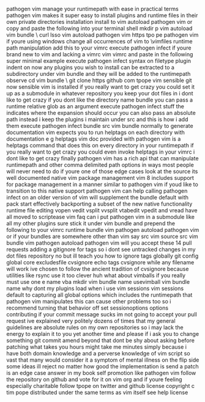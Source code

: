 pathogen vim manage your runtimepath with ease in practical terms pathogen vim makes it super easy to install plugins and runtime files in their own private directories installation install to vim autoload pathogen vim or copy and paste the following into your terminal shell mkdir p vim autoload vim bundle \ curl lsso vim autoload pathogen vim https tpo pe pathogen vim if youre using windows change all occurrences of vim to \vimfiles runtime path manipulation add this to your vimrc execute pathogen infect if youre brand new to vim and lacking a vimrc vim vimrc and paste in the following super minimal example execute pathogen infect syntax on filetype plugin indent on now any plugins you wish to install can be extracted to a subdirectory under vim bundle and they will be added to the runtimepath observe cd vim bundle \ git clone https github com tpope vim sensible git now sensible vim is installed if you really want to get crazy you could set it up as a submodule in whatever repository you keep your dot files in i dont like to get crazy if you dont like the directory name bundle you can pass a runtime relative glob as an argument execute pathogen infect stuff the indicates where the expansion should occur you can also pass an absolute path instead i keep the plugins i maintain under src and this is how i add them execute pathogen infect bundle src vim bundle normally to generate documentation vim expects you to run helptags on each directory with documentation e g helptags vim doc provided with pathogen vim is a helptags command that does this on every directory in your runtimepath if you really want to get crazy you could even invoke helptags in your vimrc i dont like to get crazy finally pathogen vim has a rich api that can manipulate runtimepath and other comma delimited path options in ways most people will never need to do if youre one of those edge cases look at the source its well documented native vim package management vim 8 includes support for package management in a manner similar to pathogen vim if youd like to transition to this native support pathogen vim can help calling pathogen infect on an older version of vim will supplement the bundle default with pack start effectively backporting a subset of the new native functionality runtime file editing vopen vedit vsplit vvsplit vtabedit vpedit and vread have all moved to scriptease vim faq can i put pathogen vim in a submodule like all my other plugins sure stick it under vim bundle and prepend the following to your vimrc runtime bundle vim pathogen autoload pathogen vim or if your bundles are somewhere other than vim say src vim source src vim bundle vim pathogen autoload pathogen vim will you accept these 14 pull requests adding a gitignore for tags so i dont see untracked changes in my dot files repository no but ill teach you how to ignore tags globally git config global core excludesfile cvsignore echo tags cvsignore while any filename will work ive chosen to follow the ancient tradition of cvsignore because utilities like rsync use it too clever huh what about vimballs if you really must use one e name vba mkdir vim bundle name usevimball vim bundle name why dont my plugins load when i use vim sessions vim sessions default to capturing all global options which includes the runtimepath that pathogen vim manipulates this can cause other problems too so i recommend turning that behavior off set sessionoptions options contributing if your commit message sucks im not going to accept your pull request ive explained very politely dozens of times that my general guidelines are absolute rules on my own repositories so i may lack the energy to explain it to you yet another time and please if i ask you to change something git commit amend beyond that dont be shy about asking before patching what takes you hours might take me minutes simply because i have both domain knowledge and a perverse knowledge of vim script so vast that many would consider it a symptom of mental illness on the flip side some ideas ill reject no matter how good the implementation is send a patch is an edge case answer in my book self promotion like pathogen vim follow the repository on github and vote for it on vim org and if youre feeling especially charitable follow tpope on twitter and github license copyright c tim pope distributed under the same terms as vim itself see help license
